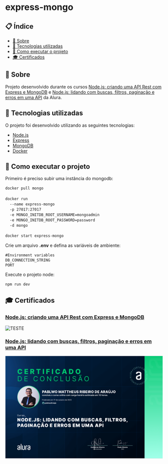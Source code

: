 # express-mongo

## 📋 Índice
- [📖 Sobre](#-Sobre)
- [🚀 Tecnologias utilizadas](#-Tecnologias-utilizadas)
- [📌 Como executar o projeto](#-Como-executar-o-projeto)
- [🎓 Certificados](#-Certificados)

## 📖 Sobre
Projeto desenvolvido durante os cursos [Node.js: criando uma API Rest com Express e MongoDB](https://cursos.alura.com.br/course/node-js-api-rest-express-mongodb) e [Node.js: lidando com buscas, filtros, paginação e erros em uma API](https://cursos.alura.com.br/course/node-js-buscas-filtros-paginacao-erros-api) da Alura.

## 🚀 Tecnologias utilizadas
O projeto foi desenvolvido utilizando as seguintes tecnologias:

- [Node.js](https://nodejs.org/en)
- [Express](https://expressjs.com/)
- [MongoDB](https://www.mongodb.com/pt-br)
- [Docker](https://www.docker.com/)

## 📌 Como executar o projeto

Primeiro é preciso subir uma instância do mongodb:
```bash
docker pull mongo

docker run
  --name express-mongo
  -p 27017:27017
  -e MONGO_INITDB_ROOT_USERNAME=mongoadmin
  -e MONGO_INITDB_ROOT_PASSWORD=password
  -d mongo

docker start express-mongo
```

Crie um arquivo **.env** e defina as variáveis de ambiente:

```
#Environment variables
DB_CONNECTION_STRING
PORT
```

Execute o projeto node:
```bash
npm run dev
```

## 🎓 Certificados
### [Node.js: criando uma API Rest com Express e MongoDB](https://cursos.alura.com.br/certificate/afd38cf9-3cc7-460e-8b5f-2bdaeb52b11e?lang=pt_BR)
![TESTE](alura/Pablwo%20Mattheus%20Ribeiro%20de%20Araújo%20-%20Curso%20Node.js_%20criando%20uma%20API%20Rest%20com%20Express%20e%20MongoDB%20-%20Alura.png)

### [Node.js: lidando com buscas, filtros, paginação e erros em uma API](https://cursos.alura.com.br/certificate/c4993a07-ae89-4776-bd41-90b37c4d9100?lang=pt_BR)
![TESTE](alura/Pablwo%20Mattheus%20Ribeiro%20de%20Araújo%20-%20Curso%20Node.js_%20lidando%20com%20buscas,%20filtros,%20paginação%20e%20erros%20em%20uma%20API%20-%20Alura.png)